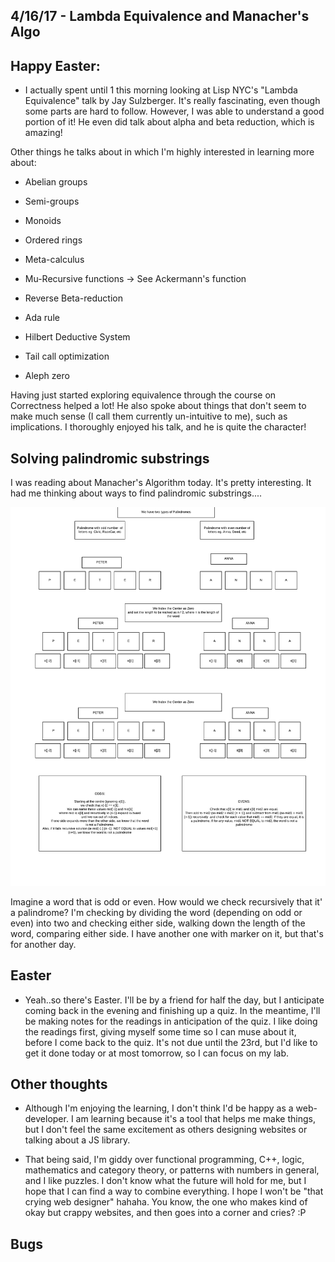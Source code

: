 ## 4/16/17 - Lambda Equivalence and Manacher's Algo

## Happy Easter:

- I actually spent until 1 this morning looking at Lisp NYC's "Lambda Equivalence" talk by Jay Sulzberger. It's really fascinating, even though some parts are hard to follow. However, I was able to understand a good portion of it! He even did talk about alpha and beta reduction, which is amazing! 

Other things he talks about in which I'm highly interested in learning more about:

- Abelian groups

- Semi-groups

- Monoids 

- Ordered rings 

- Meta-calculus

- Mu-Recursive functions -> See Ackermann's function

- Reverse Beta-reduction 

- Ada rule 

- Hilbert Deductive System

- Tail call optimization 

- Aleph zero


Having just started exploring equivalence through the course on Correctness helped a lot! He also spoke about things that don't seem to make much sense (I call them currently un-intuitive to me), such as implications. I thoroughly enjoyed his talk, and he is quite the character! 

## Solving palindromic substrings

I was reading about Manacher's Algorithm today. It's pretty interesting. It had me thinking about ways to find palindromic substrings....

![Solving Palindromic Substrings](/images/palpic.png)

Imagine a word that is odd or even. How would we check recursively that it' a palindrome? I'm checking by dividing the word (depending on odd or even) into two and checking either side, walking down the length of the word, comparing either side. 
I have another one with marker on it, but that's for another day. 


## Easter 

- Yeah..so there's Easter. I'll be by a friend for half the day, but I anticipate coming back in the evening and finishing up a quiz. In the meantime, I'll be making notes for the readings in anticipation of the quiz. I like doing the readings first, giving myself some time so I can muse about it, before I come back to the quiz. It's not due until the 23rd, but I'd like to get it done today or at most tomorrow, so I can focus on my lab.


## Other thoughts

- Although I'm enjoying the learning, I don't think I'd be happy as a web-developer. I am learning because it's a tool that helps me make things, but I don't feel the same excitement as others designing websites or talking about a JS library. 

- That being said, I'm giddy over functional programming, C++, logic, mathematics and category theory, or patterns with numbers in general, and I like puzzles. I don't know what the future will hold for me, but I hope that I can find a way to combine everything. I hope I won't be "that crying web designer" hahaha. You know, the one who makes kind of okay but crappy websites, and then goes into a corner and cries? :P



## Bugs

